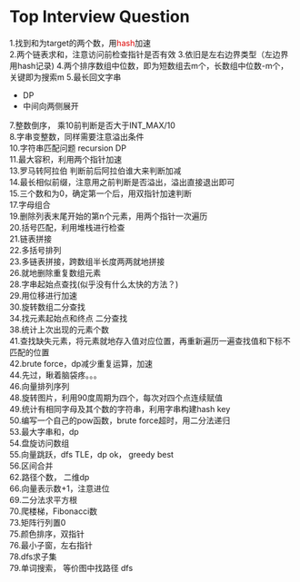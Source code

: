# Top Interview Question
1.找到和为target的两个数，用<font color="#dd0000">hash</font>加速   
2.两个链表求和，注意访问前检查指针是否有效
3.依旧是左右边界类型（左边界用hash记录)
4.两个排序数组中位数，即为短数组去m个，长数组中位数-m个，关键即为搜索m
5.最长回文字串
  + DP
  + 中间向两侧展开  

7.整数倒序， 乘10前判断是否大于INT_MAX/10   
8.字串变整数，同样需要注意溢出条件   
10.字符串匹配问题 recursion DP  
11.最大容积，利用两个指针加速  
13.罗马转阿拉伯 判断前后阿拉伯谁大来判断加减  
14.最长相似前缀，注意用之前判断是否溢出，溢出直接退出即可  
15.三个数和为0，确定第一个后，用双指针加速判断  
17.字母组合   
19.删除列表末尾开始的第n个元素，用两个指针一次遍历   
20.括号匹配，利用堆栈进行检查   
21.链表拼接   
22.多括号排列   
23.多链表拼接，跨数组半长度两两就地拼接   
26.就地删除重复数组元素   
28.字串起始点查找(似乎没有什么太快的方法？)      
29.用位移进行加速   
30.旋转数组二分查找   
34.找元素起始点和终点 二分查找   
38.统计上次出现的元素个数   
41.查找缺失元素，将元素就地存入值对应位置，再重新遍历一遍查找值和下标不匹配的位置      
42.brute force，dp减少重复运算，加速   
44.先过，瞅着脑袋疼。。。   
46.向量排列序列   
48.旋转图片，利用90度周期为四个，每次对四个点连续赋值   
49.统计有相同字母及其个数的字符串，利用字串构建hash key   
50.编写一个自己的pow函数，brute force超时，用二分法递归   
53.最大字串和，dp   
54.盘旋访问数组      
55.向量跳跃，dfs TLE，dp ok， greedy best   
56.区间合并   
62.路径个数， 二维dp   
66.向量表示数+1，注意进位   
69.二分法求平方根   
70.爬楼梯，Fibonacci数   
73.矩阵行列置0    
75.颜色排序，双指针   
76.最小子窗，左右指针   
78.dfs求子集   
79.单词搜索， 等价图中找路径 dfs   
